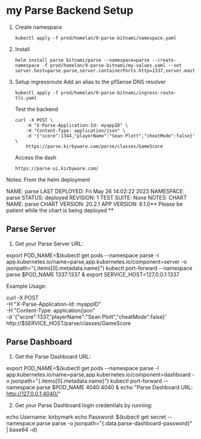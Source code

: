 # my Parse Backend Setup

1.  Create namespace
    ```
    kubectl apply -f prod/homelan/9-parse-bitnami/namespace.yaml
    ```

2.  Install 
    ```
    helm install parse bitnami/parse --namespace=parse --create-namespace -f prod/homelan/9-parse-bitnami/my-values.yaml --set server.host=parse.parse,server.containerPorts.http=1337,server.masterKey=6ioakMgqY0,dashboard.username=kirbymark,dashboard.password=defaultpassword
    ```

3.  Setup ingressroute 
    Add an alias to the pfSense DNS resolver
    ```
    kubectl apply -f prod/homelan/9-parse-bitnami/ingress-route-tls.yaml
    ```

    Test the backend
    ```
    curl -X POST \
        -H "X-Parse-Application-Id: myappID" \
        -H "Content-Type: application/json" \
        -d '{"score":1344,"playerName":"Sean Plott","cheatMode":false}' \
        https://parse.kirbyware.com/parse/classes/GameScore
    ```

    Access the dash
    ```
    https://parse-ui.kirbyware.com/
    ```

Notes: From the helm deployment

NAME: parse
LAST DEPLOYED: Fri May 26 14:02:22 2023
NAMESPACE: parse
STATUS: deployed
REVISION: 1
TEST SUITE: None
NOTES:
CHART NAME: parse
CHART VERSION: 20.2.1
APP VERSION: 6.1.0** Please be patient while the chart is being deployed **

Parse Server
------------

1. Get your Parse Server URL:

  export POD_NAME=$(kubectl get pods --namespace parse -l app.kubernetes.io/name=parse,app.kubernetes.io/component=server -o jsonpath="{.items[0].metadata.name}")
  kubectl port-forward --namespace parse $POD_NAME 1337:1337 &
  export SERVICE_HOST=127.0.0.1:1337

Example Usage:

  curl -X POST \
    -H "X-Parse-Application-Id: myappID" \
    -H "Content-Type: application/json" \
    -d '{"score":1337,"playerName":"Sean Plott","cheatMode":false}' \
    http://$SERVICE_HOST/parse/classes/GameScore

Parse Dashboard
---------------

1. Get the Parse Dashboard URL:

  export POD_NAME=$(kubectl get pods --namespace parse -l app.kubernetes.io/name=parse,app.kubernetes.io/component=dashboard -o jsonpath="{.items[0].metadata.name}")
  kubectl port-forward --namespace parse $POD_NAME 4040:4040 &
  echo "Parse Dashboard URL: http://127.0.0.1:4040/"

2. Get your Parse Dashboard login credentials by running:

  echo Username: kirbymark
  echo Password: $(kubectl get secret --namespace parse parse -o jsonpath="{.data.parse-dashboard-password}" | base64 -d)